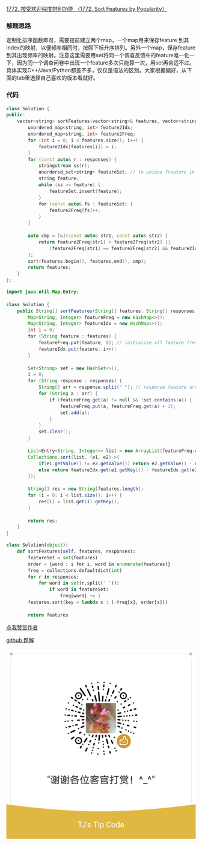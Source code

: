 [1772. 按受欢迎程度排列功能 （1772. Sort Features by Popularity）](https://leetcode-cn.com/problems/sort-features-by-popularity/solution/1772-an-shou-huan-ying-cheng-du-pai-lie-em5hl/)


### 解题思路
定制化排序函数即可，需要提前建立两个map，一个map用来保存feature 到其index的映射，以便频率相同时，按照下标升序排列。另外一个map，保存feature到其出现频率的映射。注意这里需要用set将同一个调查反馈中的feature唯一化一下，因为同一个调查问卷中出现一个feature多次只能算一次，用set再合适不过。具体实现C++/Java/Python都差不多，仅仅是语法的区别。大家根据偏好，从下面的tab里选择自己喜欢的版本看就好。

### 代码

```cpp []
class Solution {
public:
    vector<string> sortFeatures(vector<string>& features, vector<string>& responses) {
        unordered_map<string, int> feature2Idx;
        unordered_map<string, int> feature2Freq;
        for (int i = 0; i < features.size(); i++) {
            feature2Idx[features[i]] = i;
        }
        for (const auto& r : responses) {
            stringstream ss(r);
            unordered_set<string> featureSet; // to unique freature in currrent reponse
            string feature;
            while (ss >> feature) {
                featureSet.insert(feature);
            }
            for (const auto& fs : featureSet) {
                feature2Freq[fs]++;
            }
        }

        auto cmp = [&](const auto& str1, const auto& str2) {
            return feature2Freq[str1] > feature2Freq[str2] ||
                (feature2Freq[str1] == feature2Freq[str2] && feature2Idx[str1] < feature2Idx[str2]);
        };
        sort(features.begin(), features.end(), cmp);
        return features;
    }
};
```

```java []
import java.util.Map.Entry;

class Solution {
    public String[] sortFeatures(String[] features, String[] responses) {
        Map<String, Integer> featureFreq = new HashMap<>();
        Map<String, Integer> featureIdx = new HashMap<>();
        int i = 0;
        for (String feature : features) {
            featureFreq.put(feature, 0); // initialize all feature freq to 0
            featureIdx.put(feature, i++);
        }

        Set<String> set = new HashSet<>();
        i = 0;
        for (String response : responses) {
            String[] arr = response.split(" "); // response feature array
            for (String a : arr) {
                if (featureFreq.get(a) != null && !set.contains(a)) {
                    featureFreq.put(a, featureFreq.get(a) + 1);
                    set.add(a);
                }
            }
            set.clear();
        }

        List<Entry<String, Integer>> list = new ArrayList(featureFreq.entrySet());
        Collections.sort(list, (e1, e2)->{
            if(e1.getValue() != e2.getValue()) return e2.getValue() - e1.getValue();
            else return featureIdx.get(e1.getKey()) - featureIdx.get(e2.getKey());
        });

        String[] res = new String[features.length];
        for (i = 0; i < list.size(); i++) {
            res[i] = list.get(i).getKey();
        }

        return res;
    }
}
```

```python []
class Solution(object):
    def sortFeatures(self, features, responses):
        featureSet = set(features)
        order = {word : i for i, word in enumerate(features)}
        freq = collections.defaultdict(int)
        for r in responses:
            for word in set(r.split(' ')):
                if word in featureSet:
                    freq[word] += 1
        features.sort(key = lambda x : (-freq[x], order[x]))

        return features
```

[点我赞赏作者](https://github.com/jyj407/leetcode/blob/master/wechat%20reward%20QRCode.png)

[github 题解](https://github.com/jyj407/leetcode/blob/master/243.md)

![Image](https://github.com/jyj407/leetcode/blob/master/wechat%20reward%20QRCode.png)
